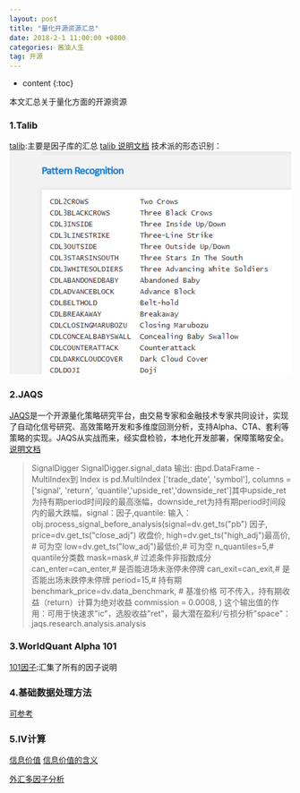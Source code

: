 ```yaml
---
layout: post
title: "量化开源资源汇总"
date: 2018-2-1 11:00:00 +0800 
categories: 酱油人生
tag: 开源
---
```

* content
{:toc}

本文汇总关于量化方面的开源资源
### 1.Talib
[talib](https://github.com/loochao/talib-document):主要是因子库的汇总
[talib 说明文档](http://mrjbq7.github.io/ta-lib/index.html)
技术派的形态识别：
![](TechFactors.png)

### 2.JAQS
[JAQS](https://github.com/xingetouzi/JAQS/tree/fxdayu)是一个开源量化策略研究平台，由交易专家和金融技术专家共同设计，实现了自动化信号研究、高效策略开发和多维度回测分析，支持Alpha、CTA、套利等策略的实现。JAQS从实战而来，经实盘检验，本地化开发部署，保障策略安全。
[说明文档](http://jaqs.readthedocs.io/zh_CN/latest/user_guide.html#id40)
> SignalDigger
> SignalDigger.signal_data 输出: 由pd.DataFrame - MultiIndex到
        Index is pd.MultiIndex ['trade_date', 'symbol'], columns = ['signal', 'return', 'quantile','upside_ret','downside_ret']其中upside_ret为持有期period时间段的最高涨幅，downside_ret为持有期period时间段内的最大跌幅，signal：因子,quantile:
> 输入：obj.process_signal_before_analysis(signal=dv.get_ts("pb") 因子,
                                   price=dv.get_ts("close_adj") 收盘价,
                                   high=dv.get_ts("high_adj")最高价, # 可为空
                                   low=dv.get_ts("low_adj")最低价,# 可为空
                                   n_quantiles=5,# quantile分类数
                                   mask=mask,# 过滤条件非指数成分
                                   can_enter=can_enter,# 是否能进场未涨停未停牌
                                   can_exit=can_exit,# 是否能出场未跌停未停牌
                                   period=15,# 持有期
                                   benchmark_price=dv.data_benchmark, # 基准价格 可不传入，持有期收益（return）计算为绝对收益
                                   commission = 0.0008,
                                   )
> 这个输出值的作用：可用于快速求"ic"，选股收益"ret"，最大潜在盈利/亏损分析"space"：jaqs.research.analysis.analysis


### 3.WorldQuant Alpha 101
[101因子](https://mp.weixin.qq.com/s/Vhx46POdIcmCPmVPWtE9Sg):汇集了所有的因子说明

### 4.基础数据处理方法
[可参考](https://mp.weixin.qq.com/s/0Evg4GsckytNW_32Ih78fQ)

### 5.IV计算
[信息价值](https://zhuanlan.zhihu.com/patrickyu/20603744)
[信息价值的含义](http://blog.csdn.net/kevin7658/article/details/50780391)

[外汇多因子分析](https://wallstreetcn.com/articles/292273)